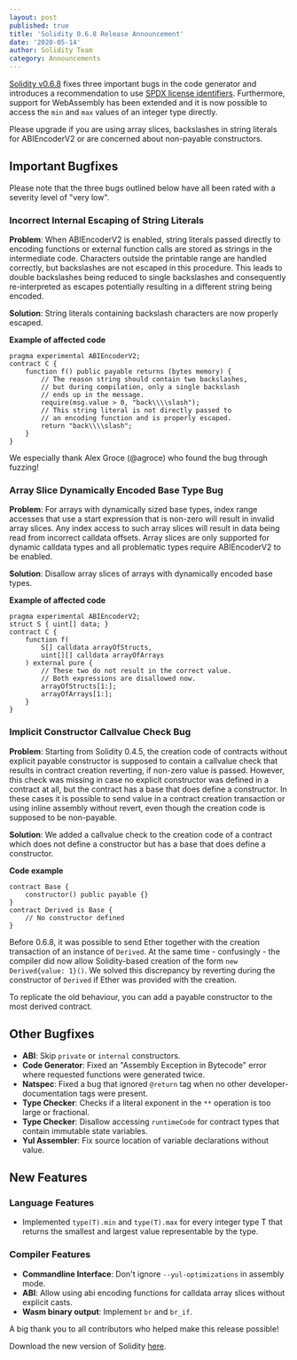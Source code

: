 ```yaml
---
layout: post
published: true
title: 'Solidity 0.6.8 Release Announcement'
date: '2020-05-14'
author: Solidity Team
category: Announcements
---
```


[Solidity v0.6.8](https://github.com/ethereum/solidity/releases/tag/v0.6.8) fixes three important bugs in the code generator and introduces a recommendation to use [SPDX license identifiers](https://https://spdx.dev/ids/#how). Furthermore, support for WebAssembly has been extended and it is now possible to access the `min` and `max` values of an integer type directly.

Please upgrade if you are using array slices, backslashes in string literals for ABIEncoderV2 or are concerned about non-payable constructors.

## Important Bugfixes

Please note that the three bugs outlined below have all been rated with a severity level of "very low".

### Incorrect Internal Escaping of String Literals

**Problem**: When ABIEncoderV2 is enabled, string literals passed directly to encoding functions or external function calls are stored as strings in the intermediate code. Characters outside the printable range are handled correctly, but backslashes are not escaped in this procedure. This leads to double backslashes being reduced to single backslashes and consequently re-interpreted as escapes potentially resulting in a different string being encoded.

**Solution**: String literals containing backslash characters are now properly escaped.

**Example of affected code**

```solidity
pragma experimental ABIEncoderV2;
contract C {
    function f() public payable returns (bytes memory) {
        // The reason string should contain two backslashes,
        // but during compilation, only a single backslash
        // ends up in the message.
        require(msg.value > 0, "back\\\\slash");
        // This string literal is not directly passed to
        // an encoding function and is properly escaped.
        return "back\\\\slash";
    }
}
```

We especially thank Alex Groce (@agroce) who found the bug through fuzzing!

### Array Slice Dynamically Encoded Base Type Bug

**Problem**: For arrays with dynamically sized base types, index range accesses that use a start expression that is non-zero will result in invalid array slices. Any index access to such array slices will result in data being read from incorrect calldata offsets. Array slices are only supported for dynamic calldata types and all problematic types require ABIEncoderV2 to be enabled.

**Solution**: Disallow array slices of arrays with dynamically encoded base types.

**Example of affected code**

```solidity
pragma experimental ABIEncoderV2;
struct S { uint[] data; }
contract C {
    function f(
        S[] calldata arrayOfStructs,
        uint[][] calldata arrayOfArrays
    ) external pure {
        // These two do not result in the correct value.
        // Both expressions are disallowed now.
        arrayOfStructs[1:];
        arrayOfArrays[1:];
    }
}

```
 

### Implicit Constructor Callvalue Check Bug

**Problem**: Starting from Solidity 0.4.5, the creation code of contracts without explicit payable constructor is supposed to contain a callvalue check that results in contract creation reverting, if non-zero value is passed. However, this check was missing in case no explicit constructor was defined in a contract at all, but the contract has a base that does define a constructor. In these cases it is possible to send value in a contract creation transaction or using inline assembly without revert, even though the creation code is supposed to be non-payable.

**Solution**: We added a callvalue check to the creation code of a contract which does not define a constructor but has a base that does define a constructor.

**Code example**

```solidity
contract Base {
    constructor() public payable {}
}
contract Derived is Base {
    // No constructor defined
}
```

Before 0.6.8, it was possible to send Ether together with the creation
transaction of an instance of ``Derived``. At the same time - confusingly -
the compiler did now allow Solidity-based creation of the form
``new Derived{value: 1}()``. We solved this discrepancy by reverting
during the constructor of ``Derived`` if Ether was provided with the creation.

To replicate the old behaviour, you can add a payable constructor to the most
derived contract.

## Other Bugfixes

* **ABI**: Skip `private` or `internal` constructors.
* **Code Generator**: Fixed an "Assembly Exception in Bytecode" error where requested functions were generated twice.
* **Natspec**: Fixed a bug that ignored `@return` tag when no other developer-documentation tags were present.
* **Type Checker**: Checks if a literal exponent in the `**` operation is too large or fractional.
* **Type Checker**: Disallow accessing `runtimeCode` for contract types that contain immutable state variables.
* **Yul Assembler**: Fix source location of variable declarations without value.

## New Features

### Language Features
* Implemented `type(T).min` and `type(T).max` for every integer type T that returns the smallest and largest value representable by the type.

### Compiler Features
* **Commandline Interface**: Don't ignore `--yul-optimizations` in assembly mode.
* **ABI**: Allow using abi encoding functions for calldata array slices without explicit casts.
* **Wasm binary output**: Implement `br` and `br_if`.

A big thank you to all contributors who helped  make this release possible!

Download the new version of Solidity [here](https://github.com/ethereum/solidity/releases/tag/v0.6.8).
